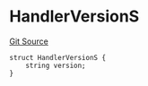 # HandlerVersionS
[Git Source](https://github.com/thrackle-io/tron/blob/29c2cd95da29b0356348370e1ddb4d7bdc24a711/src/client/token/handler/diamond/RuleStorage.sol)


```solidity
struct HandlerVersionS {
    string version;
}
```

